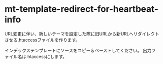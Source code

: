 mt-template-redirect-for-heartbeat-info
=======================================

URL変更に伴い、新しいテーマを設定した際に旧URLから新URLへリダイレクトさせる.htaccessファイルを作ります。

インデックステンプレートにソースをコピー＆ペーストしてください。
出力ファイル名は.htaccessにします。
